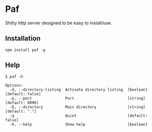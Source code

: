 # Paf

Shitty http server designed to be easy to install/use.

## Installation

`npm install paf -g`

## Help

```
$ paf -h

Options:
  -d, --directory-listing  Activate directory listing  [boolean]  [default: false]
  -p, --port               Port                        [string]  [default: 8000]
  -D, --directory          Main directory              [string]  [default: "."]
  -q                       Quiet                       [default: false]
  -h, --help               Show help                   [boolean]
```
